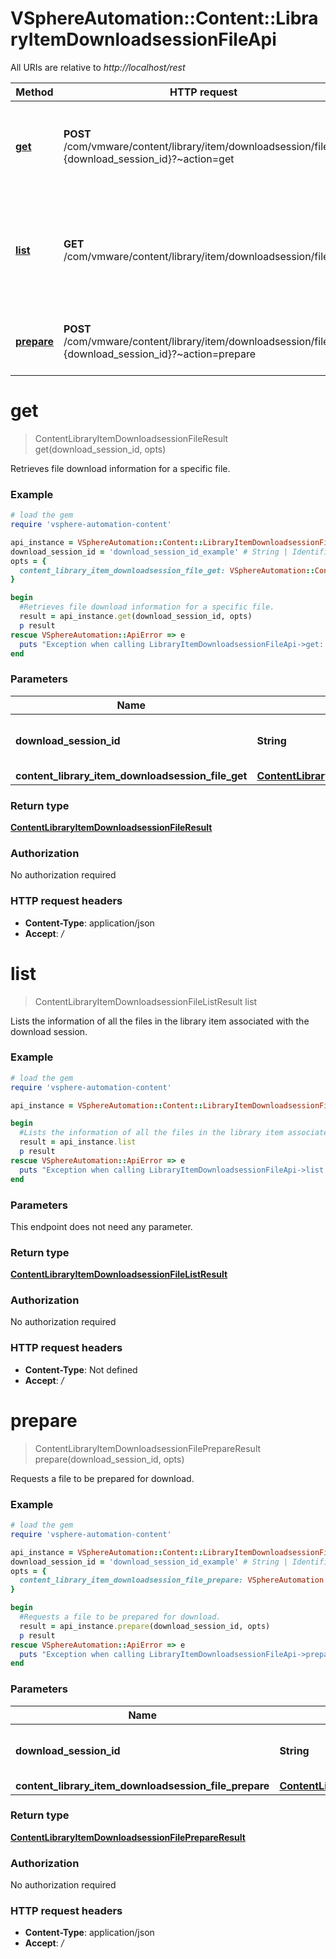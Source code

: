 # VSphereAutomation::Content::LibraryItemDownloadsessionFileApi

All URIs are relative to *http://localhost/rest*

Method | HTTP request | Description
------------- | ------------- | -------------
[**get**](LibraryItemDownloadsessionFileApi.md#get) | **POST** /com/vmware/content/library/item/downloadsession/file/id:{download_session_id}?~action&#x3D;get | Retrieves file download information for a specific file.
[**list**](LibraryItemDownloadsessionFileApi.md#list) | **GET** /com/vmware/content/library/item/downloadsession/file | Lists the information of all the files in the library item associated with the download session.
[**prepare**](LibraryItemDownloadsessionFileApi.md#prepare) | **POST** /com/vmware/content/library/item/downloadsession/file/id:{download_session_id}?~action&#x3D;prepare | Requests a file to be prepared for download.


# **get**
> ContentLibraryItemDownloadsessionFileResult get(download_session_id, opts)

Retrieves file download information for a specific file.

### Example
```ruby
# load the gem
require 'vsphere-automation-content'

api_instance = VSphereAutomation::Content::LibraryItemDownloadsessionFileApi.new
download_session_id = 'download_session_id_example' # String | Identifier of the download session.
opts = {
  content_library_item_downloadsession_file_get: VSphereAutomation::ContentLibraryItemDownloadsessionFileGet.new # ContentLibraryItemDownloadsessionFileGet | 
}

begin
  #Retrieves file download information for a specific file.
  result = api_instance.get(download_session_id, opts)
  p result
rescue VSphereAutomation::ApiError => e
  puts "Exception when calling LibraryItemDownloadsessionFileApi->get: #{e}"
end
```

### Parameters

Name | Type | Description  | Notes
------------- | ------------- | ------------- | -------------
 **download_session_id** | **String**| Identifier of the download session. | 
 **content_library_item_downloadsession_file_get** | [**ContentLibraryItemDownloadsessionFileGet**](ContentLibraryItemDownloadsessionFileGet.md)|  | [optional] 

### Return type

[**ContentLibraryItemDownloadsessionFileResult**](ContentLibraryItemDownloadsessionFileResult.md)

### Authorization

No authorization required

### HTTP request headers

 - **Content-Type**: application/json
 - **Accept**: */*



# **list**
> ContentLibraryItemDownloadsessionFileListResult list

Lists the information of all the files in the library item associated with the download session.

### Example
```ruby
# load the gem
require 'vsphere-automation-content'

api_instance = VSphereAutomation::Content::LibraryItemDownloadsessionFileApi.new

begin
  #Lists the information of all the files in the library item associated with the download session.
  result = api_instance.list
  p result
rescue VSphereAutomation::ApiError => e
  puts "Exception when calling LibraryItemDownloadsessionFileApi->list: #{e}"
end
```

### Parameters
This endpoint does not need any parameter.

### Return type

[**ContentLibraryItemDownloadsessionFileListResult**](ContentLibraryItemDownloadsessionFileListResult.md)

### Authorization

No authorization required

### HTTP request headers

 - **Content-Type**: Not defined
 - **Accept**: */*



# **prepare**
> ContentLibraryItemDownloadsessionFilePrepareResult prepare(download_session_id, opts)

Requests a file to be prepared for download.

### Example
```ruby
# load the gem
require 'vsphere-automation-content'

api_instance = VSphereAutomation::Content::LibraryItemDownloadsessionFileApi.new
download_session_id = 'download_session_id_example' # String | Identifier of the download session.
opts = {
  content_library_item_downloadsession_file_prepare: VSphereAutomation::ContentLibraryItemDownloadsessionFilePrepare.new # ContentLibraryItemDownloadsessionFilePrepare | 
}

begin
  #Requests a file to be prepared for download.
  result = api_instance.prepare(download_session_id, opts)
  p result
rescue VSphereAutomation::ApiError => e
  puts "Exception when calling LibraryItemDownloadsessionFileApi->prepare: #{e}"
end
```

### Parameters

Name | Type | Description  | Notes
------------- | ------------- | ------------- | -------------
 **download_session_id** | **String**| Identifier of the download session. | 
 **content_library_item_downloadsession_file_prepare** | [**ContentLibraryItemDownloadsessionFilePrepare**](ContentLibraryItemDownloadsessionFilePrepare.md)|  | [optional] 

### Return type

[**ContentLibraryItemDownloadsessionFilePrepareResult**](ContentLibraryItemDownloadsessionFilePrepareResult.md)

### Authorization

No authorization required

### HTTP request headers

 - **Content-Type**: application/json
 - **Accept**: */*



